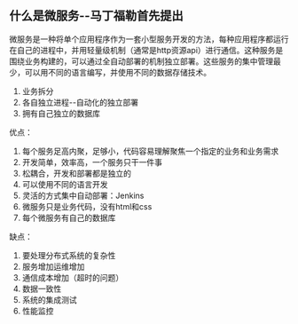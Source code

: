 ## 什么是微服务--马丁福勒首先提出

微服务是一种将单个应用程序作为一套小型服务开发的方法，每种应用程序都运行在自己的进程中，并用轻量级机制（通常是http资源api）进行通信。这种服务是围绕业务构建的，可以通过全自动部署的机制独立部署。这些服务的集中管理最少，可以用不同的语言编写，并使用不同的数据存储技术。

1. 业务拆分
2. 各自独立进程--自动化的独立部署
3. 拥有自己独立的数据库



优点：

1. 每个服务足高内聚，足够小，代码容易理解聚焦一个指定的业务和业务需求
2. 开发简单，效率高，一个服务只干一件事
3. 松耦合，开发和部署都是独立的
4. 可以使用不同的语言开发
5. 灵活的方式集中自动部署：Jenkins
6. 微服务只是业务代码，没有html和css
7. 每个微服务有自己的数据库

缺点：

1. 要处理分布式系统的复杂性
2. 服务增加运维增加
3. 通信成本增加（超时的问题）
4. 数据一致性
5. 系统的集成测试
6. 性能监控









